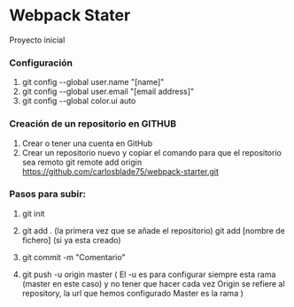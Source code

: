 # Webpack Stater

Proyecto inicial

### Configuración

1.  git config --global user.name "[name]"
2.  git config --global user.email "[email address]"
3.  git config --global color.ui auto

### Creación de un repositorio en GITHUB

1.  Crear o tener una cuenta en GitHub
2.  Crear un repositorio nuevo y copiar el comando para que el repositorio sea remoto
    git remote add origin https://github.com/carlosblade75/webpack-starter.git
    
### Pasos para subir:

1.  git init
2.  git add . (la primera vez que se añade el repositorio) 
    git add [nombre de fichero] (si ya esta creado)

3.  git commit -m "Comentario"

4.  git push -u origin master   (
                                    El -u es para configurar siempre esta rama (master en este caso) y no tener que hacer cada vez
                                    Origin se refiere al repository, la url que hemos configurado
                                    Master es la rama
                                )

